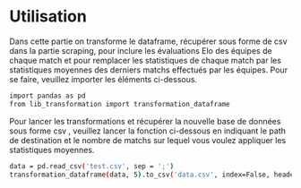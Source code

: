 # Utilisation

Dans cette partie on transforme le dataframe, récupérer sous forme de csv dans la partie scraping, pour inclure les évaluations Elo des équipes de chaque match et pour remplacer les statistiques de chaque match par les statistiques moyennes des derniers matchs effectués par les équipes. Pour se faire, veuillez importer les éléments ci-dessous.
```bash
import pandas as pd
from lib_transformation import transformation_dataframe
```

Pour lancer les transformations et récupérer la nouvelle base de données sous forme csv , veuillez lancer la fonction ci-dessous en indiquant le path de destination et le nombre de matchs sur lequel vous voulez appliquer les statistiques moyennes.
```bash
data = pd.read_csv('test.csv', sep = ';')
transformation_dataframe(data, 5).to_csv('data.csv', index=False, header=True,sep=';',encoding='utf-8-sig')
```

